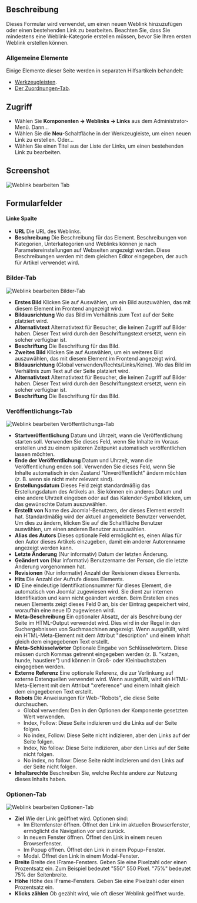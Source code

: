 <!-- Filename: Help4.x:Components_Weblinks_Links_Edit / Display title: Weblink: Bearbeiten -->

## Beschreibung

Dieses Formular wird verwendet, um einen neuen Weblink hinzuzufügen oder einen bestehenden Link zu bearbeiten. Beachten Sie, dass Sie mindestens eine Weblink-Kategorie erstellen müssen, bevor Sie Ihren ersten Weblink erstellen können.

### Allgemeine Elemente

Einige Elemente dieser Seite werden in separaten Hilfsartikeln behandelt:

* [Werkzeugleisten](jdocmanual?article=help/common-elements/toolbars).
* [Der Zuordnungen-Tab](jdocmanual?article=help/common-elements/edit-associations).

## Zugriff

- Wählen Sie **Komponenten → Weblinks → Links** aus dem Administrator-Menü. Dann...
- Wählen Sie die **Neu**-Schaltfläche in der Werkzeugleiste, um einen neuen Link zu erstellen. Oder...
- Wählen Sie einen Titel aus der Liste der Links, um einen bestehenden Link zu bearbeiten.

## Screenshot

![Weblink bearbeiten Tab](../../../de/images/weblinks/web-link-edit-web-link-tab.png)

## Formularfelder

#### Linke Spalte

- **URL** Die URL des Weblinks.
- **Beschreibung** Die Beschreibung für das Element. Beschreibungen von Kategorien, Unterkategorien und Weblinks können je nach Parametereinstellungen auf Webseiten angezeigt werden. Diese Beschreibungen werden mit dem gleichen Editor eingegeben, der auch für Artikel verwendet wird.

### Bilder-Tab

![Weblink bearbeiten Bilder-Tab](../../../de/images/weblinks/web-link-edit-web-link-images-tab.png)

- **Erstes Bild** Klicken Sie auf Auswählen, um ein Bild auszuwählen, das mit diesem Element im Frontend angezeigt wird.
- **Bildausrichtung** Wo das Bild im Verhältnis zum Text auf der Seite platziert wird.
- **Alternativtext** Alternativtext für Besucher, die keinen Zugriff auf Bilder haben. Dieser Text wird durch den Beschriftungstext ersetzt, wenn ein solcher verfügbar ist.
- **Beschriftung** Die Beschriftung für das Bild.
- **Zweites Bild** Klicken Sie auf Auswählen, um ein weiteres Bild auszuwählen, das mit diesem Element im Frontend angezeigt wird.
- **Bildausrichtung** (Global verwenden/Rechts/Links/Keine). Wo das Bild im Verhältnis zum Text auf der Seite platziert wird.
- **Alternativtext** Alternativtext für Besucher, die keinen Zugriff auf Bilder haben. Dieser Text wird durch den Beschriftungstext ersetzt, wenn ein solcher verfügbar ist.
- **Beschriftung** Die Beschriftung für das Bild.

### Veröffentlichungs-Tab

![Weblink bearbeiten Veröffentlichungs-Tab](../../../de/images/weblinks/web-link-edit-web-link-publishing-tab.png)

- **Startveröffentlichung** Datum und Uhrzeit, wann die Veröffentlichung starten soll. Verwenden Sie dieses Feld, wenn Sie Inhalte im Voraus erstellen und zu einem späteren Zeitpunkt automatisch veröffentlichen lassen möchten.
- **Ende der Veröffentlichung** Datum und Uhrzeit, wann die Veröffentlichung enden soll. Verwenden Sie dieses Feld, wenn Sie Inhalte automatisch in den Zustand "Unveröffentlicht" ändern möchten (z. B. wenn sie nicht mehr relevant sind).
- **Erstellungsdatum** Dieses Feld zeigt standardmäßig das Erstellungsdatum des Artikels an. Sie können ein anderes Datum und eine andere Uhrzeit eingeben oder auf das Kalender-Symbol klicken, um das gewünschte Datum auszuwählen.
- **Erstellt von** Name des Joomla!-Benutzers, der dieses Element erstellt hat. Standardmäßig wird der aktuell angemeldete Benutzer verwendet. Um dies zu ändern, klicken Sie auf die Schaltfläche Benutzer auswählen, um einen anderen Benutzer auszuwählen.
- **Alias des Autors** Dieses optionale Feld ermöglicht es, einen Alias für den Autor dieses Artikels einzugeben, damit ein anderer Autorenname angezeigt werden kann.
- **Letzte Änderung** (Nur informativ) Datum der letzten Änderung.
- **Geändert von** (Nur informativ) Benutzername der Person, die die letzte Änderung vorgenommen hat.
- **Revisionen** (Nur informativ) Anzahl der Revisionen dieses Elements.
- **Hits** Die Anzahl der Aufrufe dieses Elements.
- **ID** Eine eindeutige Identifikationsnummer für dieses Element, die automatisch von Joomla! zugewiesen wird. Sie dient zur internen Identifikation und kann nicht geändert werden. Beim Erstellen eines neuen Elements zeigt dieses Feld 0 an, bis der Eintrag gespeichert wird, woraufhin eine neue ID zugewiesen wird.
- **Meta-Beschreibung** Ein optionaler Absatz, der als Beschreibung der Seite im HTML-Output verwendet wird. Dies wird in der Regel in den Suchergebnissen von Suchmaschinen angezeigt. Wenn ausgefüllt, wird ein HTML-Meta-Element mit dem Attribut "description" und einem Inhalt gleich dem eingegebenen Text erstellt.
- **Meta-Schlüsselwörter** Optionale Eingabe von Schlüsselwörtern. Diese müssen durch Kommas getrennt eingegeben werden (z. B. "katzen, hunde, haustiere") und können in Groß- oder Kleinbuchstaben eingegeben werden.
- **Externe Referenz** Eine optionale Referenz, die zur Verlinkung auf externe Datenquellen verwendet wird. Wenn ausgefüllt, wird ein HTML-Meta-Element mit dem Attribut "xreference" und einem Inhalt gleich dem eingegebenen Text erstellt.
- **Robots** Die Anweisungen für Web-"Robots", die diese Seite durchsuchen.
  - Global verwenden: Den in den Optionen der Komponente gesetzten Wert verwenden.
  - Index, Follow: Diese Seite indizieren und die Links auf der Seite folgen.
  - No index, Follow: Diese Seite nicht indizieren, aber den Links auf der Seite folgen.
  - Index, No follow: Diese Seite indizieren, aber den Links auf der Seite nicht folgen.
  - No index, no follow: Diese Seite nicht indizieren und den Links auf der Seite nicht folgen.
- **Inhaltsrechte** Beschreiben Sie, welche Rechte andere zur Nutzung dieses Inhalts haben.

### Optionen-Tab

![Weblink bearbeiten Optionen-Tab](../../../de/images/weblinks/web-link-edit-web-link-options-tab.png)

- **Ziel** Wie der Link geöffnet wird. Optionen sind:
  - Im Elternfenster öffnen. Öffnet den Link im aktuellen Browserfenster, ermöglicht die Navigation vor und zurück.
  - In neuem Fenster öffnen. Öffnet den Link in einem neuen Browserfenster.
  - Im Popup öffnen. Öffnet den Link in einem Popup-Fenster.
  - Modal. Öffnet den Link in einem Modal-Fenster.
- **Breite** Breite des IFrame-Fensters. Geben Sie eine Pixelzahl oder einen Prozentsatz ein. Zum Beispiel bedeutet "550" 550 Pixel. "75%" bedeutet 75% der Seitenbreite.
- **Höhe** Höhe des IFrame-Fensters. Geben Sie eine Pixelzahl oder einen Prozentsatz ein.
- **Klicks zählen** Ob gezählt wird, wie oft dieser Weblink geöffnet wurde.
